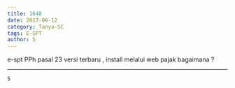 ```yaml
---
title: 1648
date: 2017-06-12
category: Tanya-SC
tags: E-SPT
author: S
---
```


e-spt PPh pasal 23 versi terbaru , install melalui web pajak bagaimana ?

---



`S`
